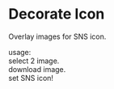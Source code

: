 # Decorate Icon
Overlay images for SNS icon.

usage:  
select 2 image.  
download image.  
set SNS icon!  
